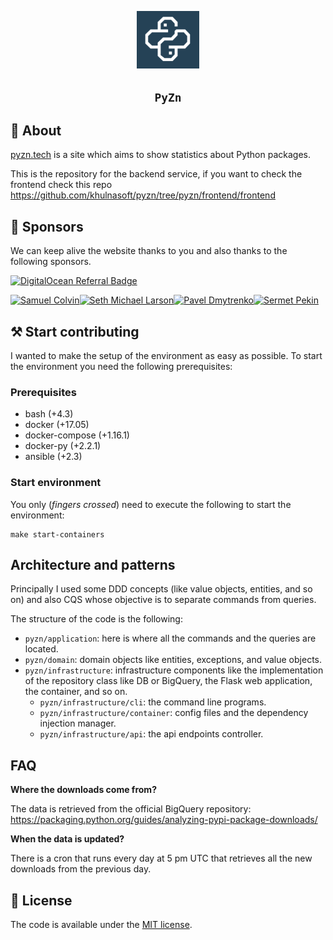 <p align="center">
  <img width="100px" alt="pyzn-logo"
    src="docs/logo.png"
  />
</p>

<h2 align="center"><code>PyZn</code></h2>



## 📜 About
[pyzn.tech](https://pyzn.tech) is a site which aims to show statistics about Python packages.

This is the repository for the backend service, if you want to check the frontend check this repo https://github.com/khulnasoft/pyzn/tree/pyzn/frontend/frontend

## 💖 Sponsors

We can keep alive the website thanks to you and also thanks to the following sponsors.

[![DigitalOcean Referral Badge](https://web-platforms.sfo2.digitaloceanspaces.com/WWW/Badge%202.svg)](https://www.digitalocean.com/?refcode=7bf782110d6c&utm_campaign=Referral_Invite&utm_medium=Referral_Program&utm_source=badge)

<!-- sponsors --><a href="https://github.com/samuelcolvin"><img src="https:&#x2F;&#x2F;avatars.githubusercontent.com&#x2F;u&#x2F;4039449?u&#x3D;42eb3b833047c8c4b4f647a031eaef148c16d93f&amp;v&#x3D;4" width="60px" alt="Samuel Colvin" /></a><a href="https://github.com/sethmlarson"><img src="https:&#x2F;&#x2F;avatars.githubusercontent.com&#x2F;u&#x2F;18519037?u&#x3D;41090cc65ae0a34aee49c7a35cfbd40e2e12eb53&amp;v&#x3D;4" width="60px" alt="Seth Michael Larson" /></a><a href="https://github.com/pavdmyt"><img src="https:&#x2F;&#x2F;avatars.githubusercontent.com&#x2F;u&#x2F;10200820?u&#x3D;a470afb0d60b966be8b046d78f3a4401cbce0987&amp;v&#x3D;4" width="60px" alt="Pavel Dmytrenko" /></a><a href="https://github.com/SermetPekin"><img src="https:&#x2F;&#x2F;avatars.githubusercontent.com&#x2F;u&#x2F;96650846?u&#x3D;441ab17ab6c7b1c0690e755d46d33b0259b498f5&amp;v&#x3D;4" width="60px" alt="Sermet Pekin" /></a><!-- sponsors -->

## ⚒️ Start contributing
I wanted to make the setup of the environment as easy as possible. To start the environment you need the 
following prerequisites:

### Prerequisites
  * bash (+4.3)
  * docker (+17.05)
  * docker-compose (+1.16.1)
  * docker-py (+2.2.1)
  * ansible (+2.3)
  
### Start environment
You only (_fingers crossed_) need to execute the following to start the environment:

```commandline
make start-containers
```

## Architecture and patterns
Principally I used some DDD concepts (like value objects, entities, and so on) and also CQS whose objective is to
separate commands from queries.

The structure of the code is the following:
  * `pyzn/application`: here is where all the commands and the queries are located.
  * `pyzn/domain`: domain objects like entities, exceptions, and value objects.
  * `pyzn/infrastructure`: infrastructure components like the implementation of the repository
    class like DB or BigQuery, the Flask web application, the container, and so on.
    * `pyzn/infrastructure/cli`: the command line programs.
    * `pyzn/infrastructure/container`: config files and the dependency injection manager.
    * `pyzn/infrastructure/api`: the api endpoints controller.
    
## FAQ
**Where the downloads come from?**

The data is retrieved from the official BigQuery repository: https://packaging.python.org/guides/analyzing-pypi-package-downloads/

**When the data is updated?**

There is a cron that runs every day at 5 pm UTC that retrieves all the new downloads from the previous day.

## 🚩 License
The code is available under the [MIT license](LICENSE.md).
